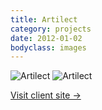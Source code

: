 ```yaml
---
title: Artilect
category: projects
date: 2012-01-02
bodyclass: images
---
```


<img src="../assets/images/projects/artilect-01.png" alt="Artilect" />

<img src="../assets/images/projects/artilect-02.png" alt="Artilect" />

<p><a href="http://artilect.se/">Visit client site &rarr;</a></p>
